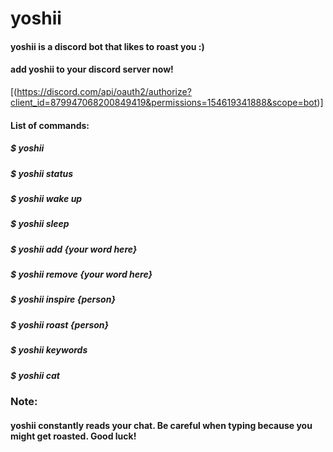 # yoshii
#### yoshii is a discord bot that likes to roast you :)
#### add yoshii to your discord server now!
[(https://discord.com/api/oauth2/authorize?client_id=879947068200849419&permissions=154619341888&scope=bot)]

#### List of commands:
##### $ yoshii
##### $ yoshii status
##### $ yoshii wake up
##### $ yoshii sleep
##### $ yoshii add {your word here}
##### $ yoshii remove {your word here}
##### $ yoshii inspire {person}
##### $ yoshii roast {person}
##### $ yoshii keywords
##### $ yoshii cat

### Note:
#### yoshii constantly reads your chat. Be careful when typing because you might get roasted. Good luck!
